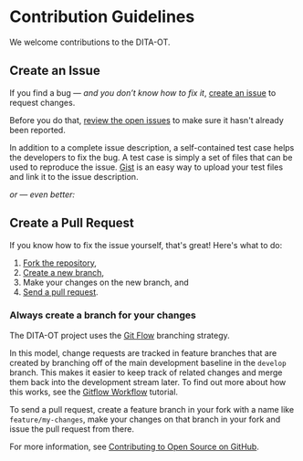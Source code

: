 # Contribution Guidelines

We welcome contributions to the DITA-OT. 

## Create an Issue

If you find a bug — _and you don’t know how to fix it_, [create an issue](https://github.com/dita-ot/dita-ot/issues/new) to request changes.

Before you do that, [review the open issues](https://github.com/dita-ot/dita-ot/issues) to make sure it hasn't already been reported.

In addition to a complete issue description, a self-contained test case helps the developers to fix the bug. A test case is simply a set of
files that can be used to reproduce the issue. [Gist](https://gist.github.com/) is an easy way to upload your test files and link it to the
issue description.

_or — even better:_

## Create a Pull Request

If you know how to fix the issue yourself, that's great! Here's what to do:

1. [Fork the repository][1],
2. [Create a new branch][3], 
3. Make your changes on the new branch, and 
3. [Send a pull request][2]. 

### Always create a branch for your changes

The DITA-OT project uses the [Git Flow][4] branching strategy. 

In this model, change requests are tracked in feature branches that are created by branching off of the main development baseline in the `develop` branch. This makes it easier to keep track of related changes and merge them back into the development stream later. To find out more about how this works, see the [Gitflow Workflow][5] tutorial.

To send a pull request, create a feature branch in your fork with a name like `feature/my-changes`, make your changes on that branch in your fork and issue the pull request from there. 

For more information, see [Contributing to Open Source on GitHub][6].


[1]:    <https://help.github.com/articles/fork-a-repo/>
[2]:    <https://help.github.com/articles/using-pull-requests/>
[3]:    <https://help.github.com/articles/creating-and-deleting-branches-within-your-repository/>
[4]:    <http://nvie.com/posts/a-successful-git-branching-model/>
[5]:    <https://www.atlassian.com/git/tutorials/comparing-workflows/gitflow-workflow>
[6]:    <https://guides.github.com/activities/contributing-to-open-source/>
[7]: https://gist.github.com/
